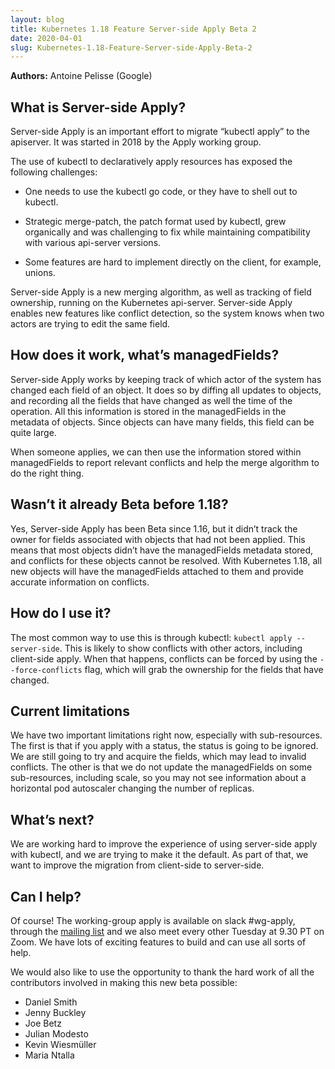 ```yaml
---
layout: blog
title: Kubernetes 1.18 Feature Server-side Apply Beta 2
date: 2020-04-01
slug: Kubernetes-1.18-Feature-Server-side-Apply-Beta-2
---
```


**Authors:** Antoine Pelisse (Google)

## What is Server-side Apply?
Server-side Apply is an important effort to migrate “kubectl apply” to the apiserver. It was started in 2018 by the Apply working group.

The use of kubectl to declaratively apply resources has exposed the following challenges:

- One needs to use the kubectl go code, or they have to shell out to kubectl.

- Strategic merge-patch, the patch format used by kubectl, grew organically and was challenging to fix while maintaining compatibility with various api-server versions.

- Some features are hard to implement directly on the client, for example, unions.


Server-side Apply is a new merging algorithm, as well as tracking of field ownership, running on the Kubernetes api-server. Server-side Apply enables new features like conflict detection, so the system knows when two actors are trying to edit the same field.

## How does it work, what’s managedFields?
Server-side Apply works by keeping track of which actor of the system has changed each field of an object. It does so by diffing all updates to objects, and recording all the fields that have changed as well the time of the operation. All this information is stored in the managedFields in the metadata of objects. Since objects can have many fields, this field can be quite large.

When someone applies, we can then use the information stored within managedFields to report relevant conflicts and help the merge algorithm to do the right thing.

## Wasn’t it already Beta before 1.18?
Yes, Server-side Apply has been Beta since 1.16, but it didn’t track the owner for fields associated with objects that had not been applied. This means that most objects didn’t have the managedFields metadata stored, and conflicts for these objects cannot be resolved. With Kubernetes 1.18, all new objects will have the managedFields attached to them and provide accurate information on conflicts.

## How do I use it?
The most common way to use this is through kubectl: `kubectl apply --server-side`. This is likely to show conflicts with other actors, including client-side apply. When that happens, conflicts can be forced by using the `--force-conflicts` flag, which will grab the ownership for the fields that have changed.

## Current limitations
We have two important limitations right now, especially with sub-resources. The first is that if you apply with a status, the status is going to be ignored. We are still going to try and acquire the fields, which may lead to invalid conflicts. The other is that we do not update the managedFields on some sub-resources, including scale, so you may not see information about a horizontal pod autoscaler changing the number of replicas.

## What’s next?
We are working hard to improve the experience of using server-side apply with kubectl, and we are trying to make it the default. As part of that, we want to improve the migration from client-side to server-side.

## Can I help?
Of course! The working-group apply is available on slack #wg-apply, through the [mailing list](https://groups.google.com/forum/#!forum/kubernetes-wg-apply) and we also meet every other Tuesday at 9.30 PT on Zoom. We have lots of exciting features to build and can use all sorts of help.

We would also like to use the opportunity to thank the hard work of all the contributors involved in making this new beta possible:

* Daniel Smith
* Jenny Buckley
* Joe Betz
* Julian Modesto
* Kevin Wiesmüller
* Maria Ntalla
